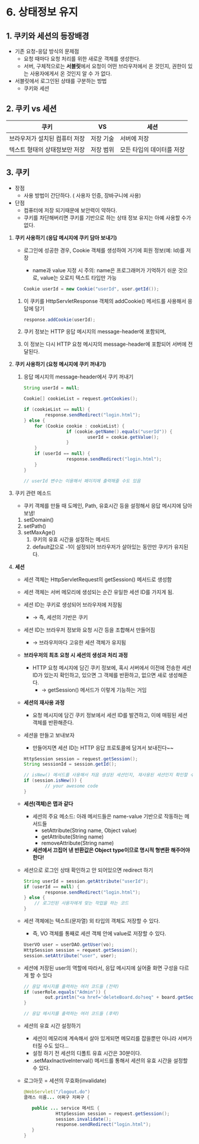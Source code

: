 # 6. 상태정보 유지

## 1. 쿠키와 세션의 등장배경

- 기존 요청-응답 방식의 문제점
    - 요청 때마다 요청 처리를 위한 새로운 객체를 생성한다.
    - 서버, 구체적으로는 **서블릿**에서 요청이 어떤 브라우저에서 온 것인지, 권한이 있는 사용자에게서 온 것인지 알 수 가 없다.
- 서블릿에서 로그인된 상태를 구분하는 방법
    - 쿠키와 세션
    

## 2. 쿠키 vs 세션

|                    쿠키 |          VS |                   세션 |
| --- | --- | --- |
| 브라우저가 설치된 컴퓨터 저장 |     저장 기술 | 서버에 저장 |
| 텍스트 형태의 상태정보만 저장 |     저장 범위 | 모든 타입의 데이터를 저장 |

## 3. 쿠키

- 장점
    - 사용 방법이 간단하다. ( 사용자 인증, 장바구니에 사용)
- 단점
    - 컴퓨터에 저장 되기때문에  보안력이 약하다.
    - 쿠키를 차단해버리면 쿠키를 기반으로 하는 상태 정보 유지는 아예 사용할 수가 없다.

1. **쿠키 사용하기 (응답 메시지에 쿠키 담아 보내기)**
    - 로그인에 성공한 경우, Cookie 객체를 생성하여 거기에 회원 정보(예: Id)를 저장
        - name과 value 지정 시 주의: name은 프로그래머가 기억하기 쉬운 것으로, value는 오로지 텍스트 타입만 가능
        
        ```java
        Cookie userId = new Cookie("userId", user.getId());
        ```
        
    1. 이 쿠키를 HttpServletResponse 객체의 addCookie() 메서드를 사용해서 응답에 담기
        
        ```java
        response.addCookie(userId);
        ```
        
    2. 쿠키 정보는 HTTP 응답 메시지의 message-header에 포함되며,
    3. 이 정보는 다시 HTTP 요청 메시지의 message-header에 포함되어 서버에 전달된다.
2. **쿠키 사용하기 (요청 메시지에 쿠키 꺼내기)**
    1. 응답 메시지의 message-header에서 쿠키 꺼내기
        
        ```java
        String userId = null;
        
        Cookie[] cookieList = request.getCookies();
        
        if (cookieList == null) {
        		response.sendRedirect("login.html"); 
        } else {
            for (Cookie cookie : cookieList) {
        				if (cookie.getName().equals("userId")) {
        						userId = cookie.getValue();
        				}
            }
            if (userId == null) {
        				response.sendRedirect("login.html");
            }
        }
        
        // userId 변수는 이용해서 페이지에 출력해줄 수도 있음
        ```
        
3. 쿠키 관련 메소드 
    - 쿠키 객체를 만들 때 도메인, Path, 유효시간 등을 설정해서 응답 메시지에 담아 보냄!
    1. setDomain()
    2. setPath()
    3. setMaxAge()
        1. 쿠키의 유효 시간을 설정하는 메서드
        2. default값으로 -1이 설정되어 브라우저가 살아있는 동안만 쿠키가 유지된다.
        
4. **세션**
    - 세션 객체는 HttpServletRequest의 getSession() 메서드로 생성함
    - 세션 객체는 서버 메모리에 생성되는 순간 유일한 세션 ID를 가지게 됨.
    - 세션 ID는 쿠키로 생성되어 브라우저에 저장됨
        - → 즉, 세션의 기반은 쿠키
    - 세션 ID는 브라우저 정보와 요청 시간 등을 조합해서 만들어짐
        - → 브라우저마다 고유한 세션 객체가 유지됨
    - **브라우저의 최초 요청 시 세션의 생성과 처리 과정**
        - HTTP 요청 메시지에 담긴 쿠키 정보에, 혹시 서버에서 이전에 전송한 세션 ID가 있는지 확인하고, 있으면 그 객체를 반환하고, 없으면 새로 생성해준다.
            - → getSession() 메서드가 이렇게 기능하는 거임
    - **세션의 재사용 과정**
        - 요청 메시지에 담긴 쿠키 정보에서 세션 ID를 발견하고, 이에 매핑된 세션 객체를 반환해준다.
    - 세션을 만들고 보내보자
        - 만들어지면 세션 ID는 HTTP 응답 프로토콜에 담겨서 보내진다~~
        
        ```java
        HttpSession session = request.getSession();
        String sessionId = session.getId();
        
        // isNew() 메서드를 사용해서 처음 생성된 세션인지, 재사용된 세션인지 확인할 수 있음
        if (session.isNew()) {
        		// your awesome code
        }
        ```
        
    - **세션(객체)은 맵과 같다**
        - 세션의 주요 메소드: 아래 메서드들은 name-value 기반으로 작동하는 메서드들
            - setAttribute(String name, Object value)
            - getAttribute(String name)
            - removeAttribute(String name)
        - **세션에서 끄집어 낸 반환값은 Object type이므로 명시적 형변환 해주어야 한다!**
    - 세션으로 로그인 상태 확인하고 안 되어있으면 redirect 하기
        
        ```java
        String userId = session.getAttribute("userId");
        if (userId == null) {
        		response.sendRedirect("login.html");
        } else {
            // 로그인된 사용자에게 맞는 작업을 하는 코드
        }
        ```
        
    - 세션 객체에는 텍스트(문자열) 외 타입의 객체도 저장할 수 있다.
        - 즉, VO 객체를 통째로 세션 객체 안에 value로 저장할 수 있다.
        
        ```java
        UserVO user = userDAO.getUser(vo);
        HttpSession session = request.getSession();
        session.setAttribute("user", user);
        ```
        
    - 세션에 저장된 user의 역할에 따라서, 응답 메시지에 실어줄 화면 구성을 다르게 할 수 있다
        
        ```java
        // 응답 메시지를 출력하는 여러 코드들 (전략)
        if (userRole.equals("Admin")) {
        		out.println("<a href='deleteBoard.do?seq" + board.getSeq() + "'>글삭제</a>");
        }
        
        // 응답 메시지를 출력하는 여러 코드들 (후략)
        ```
        
    - 세션의 유효 시간 설정하기
        - 세션이 메모리에 계속해서 살아 있게되면 메모리를 잡을뿐만 아니라 서버가 터질 수도 있다…
        - 설정 하기 전 세션의 디폴트 유효 시간은 30분이다.
        - .setMaxInactiveInterval() 메서드를 통해서 세션의 유효 시간을 설정할 수 있다.
    - 로그아웃 = 세션의 무효화(invalidate)
        
        ```java
        @WebServlet("/logout.do")
        클래스 이름... 어쩌구 저쩌구 {
        
           public ... service 메서드 {
        			HttpSession session = request.getSession();
        			session.invalidate();
        			response.sendRedirect("login.html");
           }
        }
        ```